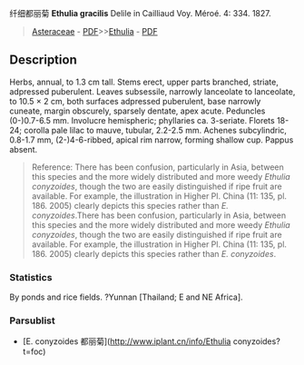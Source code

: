 纤细都丽菊 **Ethulia gracilis** Delile in Cailliaud Voy. Méroé. 4: 334. 1827.

> [Asteraceae](http://www.iplant.cn/info/Asteraceae?t=foc) - [PDF](http://www.iplant.cn/foc/pdf/Asteraceae.pdf)>>[Ethulia](http://www.iplant.cn/info/Ethulia?t=foc) - [PDF](http://www.iplant.cn/foc/pdf/Ethulia.pdf)

## Description

Herbs, annual, to 1.3 cm tall. Stems erect, upper parts branched, striate, adpressed puberulent. Leaves subsessile, narrowly lanceolate to lanceolate, to 10.5 × 2 cm, both surfaces adpressed puberulent, base narrowly cuneate, margin obscurely, sparsely dentate, apex acute. Peduncles (0-)0.7-6.5 mm. Involucre hemispheric; phyllaries ca. 3-seriate. Florets 18-24; corolla pale lilac to mauve, tubular, 2.2-2.5 mm. Achenes subcylindric, 0.8-1.7 mm, (2-)4-6-ribbed, apical rim narrow, forming shallow cup. Pappus absent.

> Reference: 
> There has been confusion, particularly in Asia, between this species and the more widely distributed and more weedy *Ethulia conyzoides*, though the two are easily distinguished if ripe fruit are available. For example, the illustration in Higher Pl. China (11: 135, pl. 186. 2005) clearly depicts this species rather than *E. conyzoides*.There has been confusion, particularly in Asia, between this species and the more widely distributed and more weedy *Ethulia conyzoides*, though the two are easily distinguished if ripe fruit are available. For example, the illustration in Higher Pl. China (11: 135, pl. 186. 2005) clearly depicts this species rather than *E. conyzoides*.

### Statistics
By ponds and rice fields. ?Yunnan [Thailand; E and NE Africa].

### Parsublist

* [E.  conyzoides  都丽菊](http://www.iplant.cn/info/Ethulia conyzoides?t=foc)
